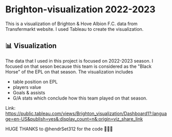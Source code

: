# Brighton-visualization 2022-2023
This is a visualization of Brighton &amp; Hove Albion F.C. data from Transfermarkt website. I used Tableau to create the visualization.

## 📊 Visualization
The data that I used in this project is focused on 2022-2023 season. I focused on that seson because this team is considered as the "Black Horse" of the EPL on that season.
The visualization includes 
  - table position on EPL
  - players value
  - Goals & assists
  - G/A stats which conclude how this team played on that season.

Link: https://public.tableau.com/views/Brighton_visualization/Dashboard1?:language=en-US&publish=yes&:display_count=n&:origin=viz_share_link

HUGE THANKS to @hendrSet312 for the code 🙏🙏🙏
